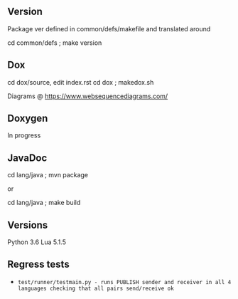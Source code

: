 ## Version

Package ver defined in common/defs/makefile and translated around

cd common/defs ; make version

## Dox

cd dox/source, edit index.rst 
cd dox ; makedox.sh 

Diagrams @ https://www.websequencediagrams.com/

## Doxygen

In progress

## JavaDoc

cd lang/java ; mvn package

or

cd lang/java ; make build

## Versions

Python 3.6
Lua 5.1.5


## Regress tests

*     test/runner/testmain.py - runs PUBLISH sender and receiver in all 4 languages checking that all pairs send/receive ok
